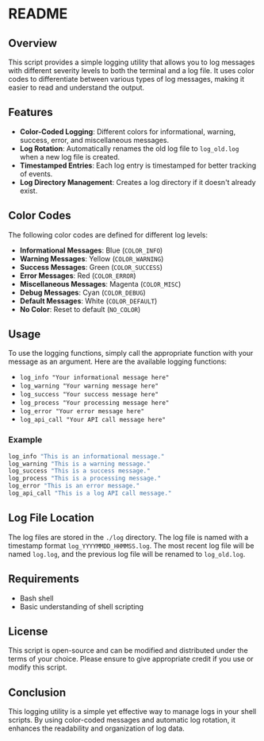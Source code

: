 # README

## Overview

This script provides a simple logging utility that allows you to log messages with different severity levels to both the terminal and a log file. It uses color codes to differentiate between various types of log messages, making it easier to read and understand the output.

## Features

- **Color-Coded Logging**: Different colors for informational, warning, success, error, and miscellaneous messages.
- **Log Rotation**: Automatically renames the old log file to `log_old.log` when a new log file is created.
- **Timestamped Entries**: Each log entry is timestamped for better tracking of events.
- **Log Directory Management**: Creates a log directory if it doesn't already exist.

## Color Codes

The following color codes are defined for different log levels:

- **Informational Messages**: Blue (`COLOR_INFO`)
- **Warning Messages**: Yellow (`COLOR_WARNING`)
- **Success Messages**: Green (`COLOR_SUCCESS`)
- **Error Messages**: Red (`COLOR_ERROR`)
- **Miscellaneous Messages**: Magenta (`COLOR_MISC`)
- **Debug Messages**: Cyan (`COLOR_DEBUG`)
- **Default Messages**: White (`COLOR_DEFAULT`)
- **No Color**: Reset to default (`NO_COLOR`)

## Usage

To use the logging functions, simply call the appropriate function with your message as an argument. Here are the available logging functions:

- `log_info "Your informational message here"`
- `log_warning "Your warning message here"`
- `log_success "Your success message here"`
- `log_process "Your processing message here"`
- `log_error "Your error message here"`
- `log_api_call "Your API call message here"`

### Example

```bash
log_info "This is an informational message."
log_warning "This is a warning message."
log_success "This is a success message."
log_process "This is a processing message."
log_error "This is an error message."
log_api_call "This is a log API call message."
```

## Log File Location

The log files are stored in the `./log` directory. The log file is named with a timestamp format `log_YYYYMMDD_HHMMSS.log`. The most recent log file will be named `log.log`, and the previous log file will be renamed to `log_old.log`.

## Requirements

- Bash shell
- Basic understanding of shell scripting

## License

This script is open-source and can be modified and distributed under the terms of your choice. Please ensure to give appropriate credit if you use or modify this script.

## Conclusion

This logging utility is a simple yet effective way to manage logs in your shell scripts. By using color-coded messages and automatic log rotation, it enhances the readability and organization of log data.
